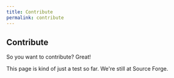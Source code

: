 ```yaml
---
title: Contribute
permalink: contribute
---
```

## Contribute

So you want to contribute? Great!

This page is kind of just a test so far. We're still at Source Forge.

